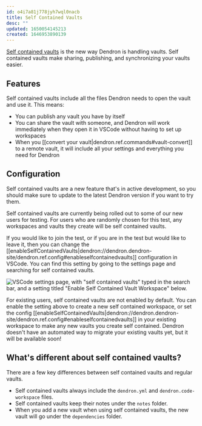 ```yaml
---
id: o4i7a81j778jyh7wql0nacb
title: Self Contained Vaults
desc: ""
updated: 1650054145213
created: 1646953890139
---
```


[Self contained vaults](https://docs.dendron.so/notes/aOOBYTowLEKJDEtLWFiHb/) is
the new way Dendron is handling vaults. Self contained vaults make sharing,
publishing, and synchronizing your vaults easier.

## Features

Self contained vaults include all the files Dendron needs to open the vault and use it. This means:

- You can publish any vault you have by itself
- You can share the vault with someone, and Dendron will work immediately when they open it in VSCode without having to set up workspaces
- When you [[convert your vault|dendron.ref.commands#vault-convert]] to a remote vault, it will include all your settings and everything you need for Dendron

## Configuration

Self contained vaults are a new feature that's in active development, so you should make sure to update to the latest Dendron version if you want to try them.

Self contained vaults are currently being rolled out to some of our new users
for testing. For users who are randomly chosen for this test, any workspaces and
vaults they create will be self contained vaults.

If you would like to join the test, or if you are in the test but would like to
leave it, then you can change the
[[enableSelfContainedVaults|dendron://dendron.dendron-site/dendron.ref.config#enableselfcontainedvaults]]
configuration in VSCode. You can find this setting by going to the settings page and searching for self contained vaults.

![VSCode settings page, with "self contained vaults" typed in the search bar, and a setting titled "Enable Self Contained Vault Workspace" below.](https://org-dendron-public-assets.s3.amazonaws.com/images/self-contained-vaults-settings.png)

For existing users, self contained vaults are not enabled by default. You can
enable the setting above to create a new self contained workspace, or set the
config
[[enableSelfContainedVaults|dendron://dendron.dendron-site/dendron.ref.config#enableselfcontainedvaults]]
in your existing workspace to make any new vaults you create self contained.
Dendron doesn't have an automated way to migrate your existing vaults yet, but
it will be available soon!

## What's different about self contained vaults?

There are a few key differences between self contained vaults and regular vaults.

- Self contained vaults always include the `dendron.yml` and `dendron.code-workspace` files.
- Self contained vaults keep their notes under the `notes` folder.
- When you add a new vault when using self contained vaults, the new vault will go under the `dependencies` folder.
